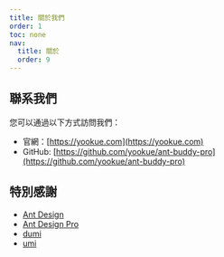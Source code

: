 ```yaml
---
title: 關於我們
order: 1
toc: none
nav:
  title: 關於
  order: 9
---
```


## 聯系我們

您可以通過以下方式訪問我們：

- 官網：[https://yookue.com](https://yookue.com)
- GitHub: [https://github.com/yookue/ant-buddy-pro](https://github.com/yookue/ant-buddy-pro)

## 特別感謝

- [Ant Design](https://ant.design)
- [Ant Design Pro](https://pro.ant.design)
- [dumi](https://d.umijs.org/)
- [umi](https://umijs.org)
